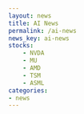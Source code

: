 ```yaml
---
layout: news
title: AI News
permalink: /ai-news
news_key: ai-news
stocks:
    - NVDA
    - MU
    - AMD
    - TSM
    - ASML
categories:
- news
---
```

